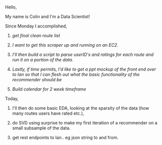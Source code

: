 Hello,

My name is Colin and I'm a Data Scientist!

Since Monday I accomplished,

1. *get final clean route list*

2. *I want to get this scraper up and running on an EC2.*

3. *I'll then build a script to parse userID's and ratings for each route and run it on a portion of the data.*

4. *Lastly, if time permits, I'd like to get a ppt mockup of the front end over to Ian so that I can flesh out what the basic functionality of the recommender should be*

5. *Build calendar for 2 week timeframe*


Today,

1. I'll then do some basic EDA, looking at the sparsity of the data (how many routes users have rated etc.),

2. do SVD using surprise to make my first iteration of a recommender on a small subsample of the data.

3. get rest endpoints to Ian.. eg json string to and from.
